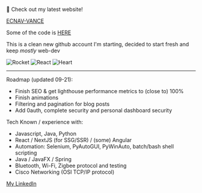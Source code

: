 👋
Check out my latest website!

[ECNAV-VANCE](https://ecnav.net)

Some of the code is [HERE](https://github.com/vance-denson/fullstack_ecnav.net)

This is a clean new github account I'm starting, decided to start fresh and keep *mostly* web-dev

![Rocket](https://external-content.duckduckgo.com/iu/?u=https%3A%2F%2Fcdn4.iconfinder.com%2Fdata%2Ficons%2Fwhsr-january-flaticon-set%2F128%2Frocket.png&f=1&nofb=1) ![React](https://external-content.duckduckgo.com/iu/?u=https%3A%2F%2Fimg.icons8.com%2Fofficel%2F2x%2Freact.png&f=1&nofb=1) ![Heart](https://external-content.duckduckgo.com/iu/?u=https%3A%2F%2Femojipedia-us.s3.dualstack.us-west-1.amazonaws.com%2Fthumbs%2F60%2Femojidex%2F59%2Fflexed-biceps_1f4aa.png&f=1&nofb=1)

---

Roadmap (updated 09-21):
- Finish SEO & get lighthouse performance metrics to (close to) 100%
- Finish animations
- Filtering and pagination for blog posts
- Add 0auth, complete security and personal dashboard security

Tech Known / experience with:
* Javascript, Java, Python
* React / NextJS (for SSG/SSR) / (some) Angular
* Automation: Selenium, PyAutoGUI, PyWinAuto, batch/bash shell scripting
* Java / JavaFX / Spring
* Bluetooth, Wi-Fi, Zigbee protocol and testing
* Cisco Networking (OSI TCP/IP protocol) 

[My LinkedIn](www.linkedin.com/in/vance-denson)
